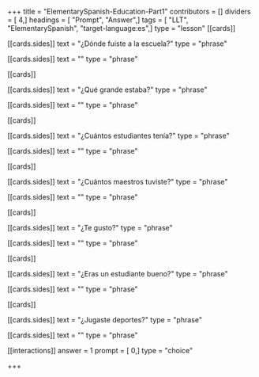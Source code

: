 +++
title = "ElementarySpanish-Education-Part1"
contributors = []
dividers = [ 4,]
headings = [ "Prompt", "Answer",]
tags = [ "LLT", "ElementarySpanish", "target-language:es",]
type = "lesson"
[[cards]]

[[cards.sides]]
text = "¿Dónde fuiste a la escuela?"
type = "phrase"

[[cards.sides]]
text = ""
type = "phrase"

[[cards]]

[[cards.sides]]
text = "¿Qué grande estaba?"
type = "phrase"

[[cards.sides]]
text = ""
type = "phrase"

[[cards]]

[[cards.sides]]
text = "¿Cuántos estudiantes tenía?"
type = "phrase"

[[cards.sides]]
text = ""
type = "phrase"

[[cards]]

[[cards.sides]]
text = "¿Cuántos maestros tuviste?"
type = "phrase"

[[cards.sides]]
text = ""
type = "phrase"

[[cards]]

[[cards.sides]]
text = "¿Te gusto?"
type = "phrase"

[[cards.sides]]
text = ""
type = "phrase"

[[cards]]

[[cards.sides]]
text = "¿Eras un estudiante bueno?"
type = "phrase"

[[cards.sides]]
text = ""
type = "phrase"

[[cards]]

[[cards.sides]]
text = "¿Jugaste deportes?"
type = "phrase"

[[cards.sides]]
text = ""
type = "phrase"

[[interactions]]
answer = 1
prompt = [ 0,]
type = "choice"

+++
